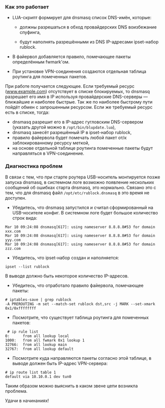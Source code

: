 ### Как это работает
* LUA-скрипт формирует для dnsmasq список DNS-имён, которые:

  * должны разрешаться в обход провайдерских DNS воизбежание спуфинга,

  * будут наполнять разрешёнными из DNS IP-адресами ipset-набор rublock.

* В файервол добавляется правило, помечающее пакеты определённым fwmark'ом.

* При установке VPN-соединения создаются отдельная таблица роутинга для помеченных пакетов.

При работе получается следующее.
Если требуемый ресурс (www.example.com) отсутствует в списке блокируемых, то dnsmasq разрешает его имя в IP используя провайдерские DNS-серверы — ближайшие и наиболее быстрые. Так же по наиболее быстрому пути пойдёт обмен с запрошенным ресурсом.
Если же требуемый ресурс есть в списке, тогда:
* dnsmasq разрешит его в IP-адрес гугловским DNS-сервером (указать другой можно в `/opt/bin/blupdate.lua`),
* dnsmasq занесёт разрешённый IP в ipset-набор rublock,
* правило файервола будет помечать любой пакет от/к заблокированному ресурсу меткой,
* на основе отдельной таблице роутинга помеченные пакеты будут направляться в VPN-соединение. 

### Диагностика проблем

В связи с тем, что при старте роутера USB-носитель монтируется позже запуска dnsmasq, в системном логе возможно появление нескольких сообщений об ошибках старта dnsmasq, это нормально. Связано это с тем, что для dnsmasq файл `/opt/etc/rublock.dnsmasq` в это время не доступен.

* Убедитесь, что dnsmasq запустился и считал сформированный на USB-носителе конфиг. В системном логе будет большое количество строк вида:
```
Mar 10 09:24:08 dnsmasq[617]: using nameserver 8.8.8.8#53 for domain xxx.com
Mar 10 09:24:08 dnsmasq[617]: using nameserver 8.8.8.8#53 for domain yyy.com
Mar 10 09:24:08 dnsmasq[617]: using nameserver 8.8.8.8#53 for domain zzz.com
```
* Убедитесь, что ipset-набор создан и наполняется:
```
ipset --list rublock
```
В выводе должно быть некоторое количество IP-адресов.
* Убедитесь, что отработало правило файервола, помечающее пакеты:
```
# iptables-save | grep rublock
-A PREROUTING -m set --match-set rublock dst,src -j MARK --set-xmark 0x1/0xffffffff
```
* Посмотрите, что существует таблица роутинга для помеченных пакетов:
```
 # ip rule list
0:      from all lookup local
1000:   from all fwmark 0x1 lookup 1
32766:  from all lookup main
32767:  from all lookup default
```
* Посмотрите куда направляются пакеты согласно этой таблице, в выводе должен быть IP-адрес VPN-сервера:
```
# ip route list table 1
default via 10.10.0.1 dev tun0
```

Таким образом можно выяснить в каком звене цепи возникла проблема.

Удачи в начинаниях!